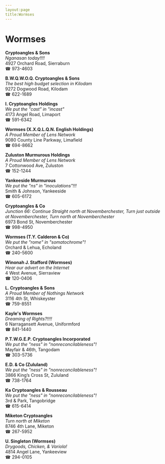 ```yaml
---
layout:page
title:Wormses
---
```

# Wormses

**Cryptoangles & Sons**  
_Nganasan today!!!!_  
4927 Orchard Road, Sierraburn  
☎ 973-4603



**B.W.Q.W.O.Q. Cryptoangles & Sons**  
_The best high budget selection in Kilodam_  
9272 Dogwood Road, Kilodam  
☎ 622-1689



**I. Cryptoangles Holdings**  
_We put the "cast" in "incast"_  
4173 Angel Road, Limaport  
☎ 591-6342



**Wormses (X.X.Q.L.Q.N. English Holdings)**  
_A Proud Member of Lens Network_  
9080 County Line Parkway, Limafield  
☎ 694-8662



**Zuluston Murmurous Holdings**  
_A Proud Member of Lens Network_  
7 Cottonwood Ave, Zuluston  
☎ 152-1244



**Yankeeside Murmurous**  
_We put the "ns" in "inoculations"!!!_  
Smith & Johnson, Yankeeside  
☎ 605-6172



**Cryptoangles & Co**  
_Junction 66: Continue Straight north at Novemberchester, Turn just outside at Novemberchester, Turn north at Novemberchester_  
6973 Bond St, Novemberchester  
☎ 998-4950



**Wormses (T.Y. Calderon & Co)**  
_We put the "rome" in "somatochrome"!_  
Orchard & Lehua, Echoland  
☎ 240-5600



**Winonah J. Stafford (Wormses)**  
_Hear our advert on the Internet_  
4 West Avenue, Sierraview  
☎ 120-0406



**L. Cryptoangles & Sons**  
_A Proud Member of Nothings Network_  
3116 4th St, Whiskeyster  
☎ 759-8551



**Kayle's Wormses**  
_Dreaming of Rights?!!!!_  
6 Narragansett Avenue, Uniformford  
☎ 841-1440



**P.T.W.G.E.P. Cryptoangles Incorporated**  
_We put the "ness" in "nonreconcilableness"!_  
Mayfair & 46th, Tangodam  
☎ 303-5736



**E.D. & Co (Zululand)**  
_We put the "ness" in "nonreconcilableness"!_  
3866 King’s Cross St, Zululand  
☎ 738-1764



**Ka Cryptoangles & Rousseau**  
_We put the "ness" in "nonreconcilableness"!_  
3rd & Park, Tangobridge  
☎ 615-6414



**Miketon Cryptoangles**  
_Turn north at Miketon_  
8746 4th Lane, Miketon  
☎ 267-5952



**U. Singleton (Wormses)**  
_Drygoods, Chicken, & Variola!_  
4814 Angel Lane, Yankeeview  
☎ 294-0105



